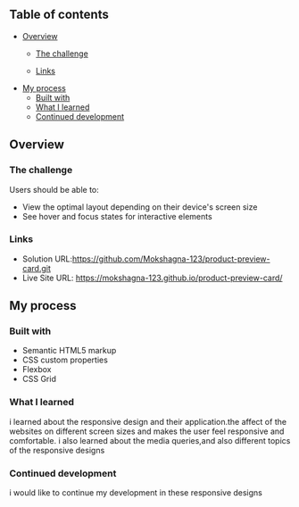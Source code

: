 ## Table of contents

- [Overview](#overview)
  - [The challenge](#the-challenge)
  
  - [Links](#links)
- [My process](#my-process)
  - [Built with](#built-with)
  - [What I learned](#what-i-learned)
  - [Continued development](#continued-development)


## Overview

### The challenge

Users should be able to:

- View the optimal layout depending on their device's screen size
- See hover and focus states for interactive elements



### Links

- Solution URL:https://github.com/Mokshagna-123/product-preview-card.git
- Live Site URL: https://mokshagna-123.github.io/product-preview-card/


## My process

### Built with

- Semantic HTML5 markup
- CSS custom properties
- Flexbox
- CSS Grid


### What I learned
i learned about the responsive design and their application.the affect of the websites on different screen sizes and makes the user feel responsive and comfortable.
 i also learned about the media queries,and also different topics of the responsive designs


### Continued development
i would like to continue my development in these responsive designs 


